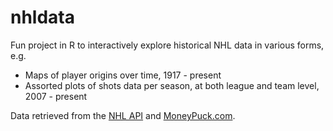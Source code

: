 # nhldata

Fun project in R to interactively explore historical NHL data in various forms, e.g.
- Maps of player origins over time, 1917 - present
- Assorted plots of shots data per season, at both league and team level, 2007 - present

Data retrieved from the [NHL API](https://statsapi.web.nhl.com/api/v1/) and [MoneyPuck.com](https://www.moneypuck.com/data.htm).